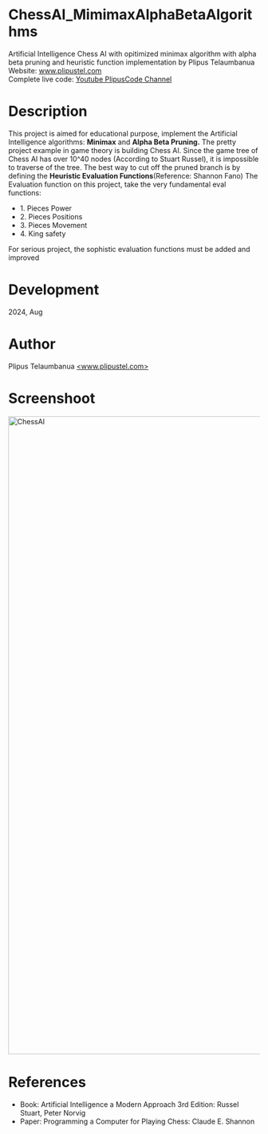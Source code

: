 # ChessAI_MimimaxAlphaBetaAlgorithms

Artificial Intelligence Chess AI with opitimized minimax algorithm with alpha beta pruning and heuristic function implementation by Plipus Telaumbanua <br>
Website: <a href="https://www.plipustel.com">www.plipustel.com</a><br>
Complete live code: <a href="https://www.youtube.com/@PlipusCode">Youtube PlipusCode Channel<a/>

# Description

This project is aimed for educational purpose, implement the Artificial Intelligence algorithms: <b>Minimax</b> and <b>Alpha Beta Pruning.</b> The pretty project example in game theory is building Chess AI. Since the game tree of Chess AI has over 10^40 nodes (According to Stuart Russel), it is impossible to traverse of the tree. The best way to cut off the pruned branch is by defining the <b>Heuristic Evaluation Functions</b>(Reference: Shannon Fano)
The Evaluation function on this project, take the very fundamental eval functions:<br>

<ul>
<li>1. Pieces Power</li>
<li>2. Pieces Positions</li>
<li>3. Pieces Movement<lli>
<li>4. King safety</li>
</ul>

For serious project, the sophistic evaluation functions must be added and improved

# Development

2024, Aug

# Author

Plipus Telaumbanua <a href='https://www.plipustel.com'><www.plipustel.com></a>

# Screenshoot

<img width="1280" alt="ChessAI" src="https://github.com/user-attachments/assets/99c8cee8-f0b8-4207-8dc7-ca6d6c319310">

# References

<ul>
<li>Book: Artificial Intelligence a Modern Approach 3rd Edition: Russel Stuart, Peter Norvig</li>
<li>Paper: Programming a Computer for Playing Chess: Claude E. Shannon</li>
</ul>
